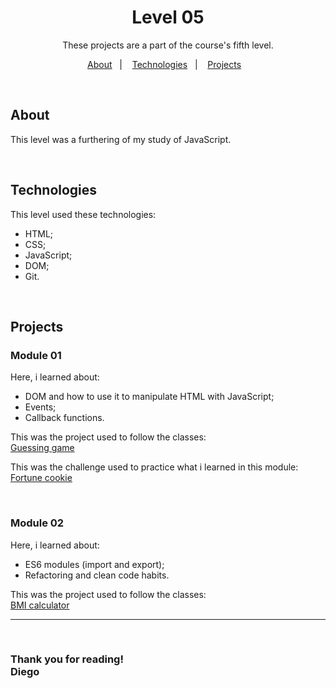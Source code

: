 <h1 align = center> Level 05</h1>

<p align = center> These projects are a part of the course's fifth level. </p>

<p align = center>
	<a href="#about">About</a>&nbsp;&nbsp;&nbsp;|&nbsp;&nbsp;&nbsp;
	<a href="#technologies">Technologies</a>&nbsp;&nbsp;&nbsp;|&nbsp;&nbsp;&nbsp;
  <a href="#project">Projects</a>&nbsp;&nbsp;&nbsp;
</p>
<br>

## About
This level was a furthering of my study of JavaScript.

<br/>

## Technologies
This level used these technologies:
- HTML;
- CSS;
- JavaScript;
- DOM;
- Git.

<br>

## Projects

### Module 01 
Here, i learned about:
- DOM and how to use it to manipulate HTML with JavaScript;
- Events;
- Callback functions.

This was the project used to follow the classes:<br>
[Guessing game](./guessing-game/)

This was the challenge used to practice what i learned in this module:<br>
[Fortune cookie](./fortune-cookie/)

<br>

### Module 02
Here, i learned about:
- ES6 modules (import and export);
- Refactoring and clean code habits.

This was the project used to follow the classes:<br>
[BMI calculator](./bmi/)

---
<br>

### Thank you for reading!<br>Diego